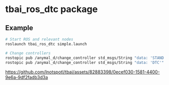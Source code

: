# tbai_ros_dtc package

## Example
```bash
# Start ROS and relevant nodes
roslaunch tbai_ros_dtc simple.launch

# Change controllers
rostopic pub /anymal_d/change_controller std_msgs/String "data: 'STAND'"
rostopic pub /anymal_d/change_controller std_msgs/String "data: 'DTC'"
```




https://github.com/lnotspotl/tbai/assets/82883398/0ecef030-1581-4400-9e6a-9df2fadb3d3a

